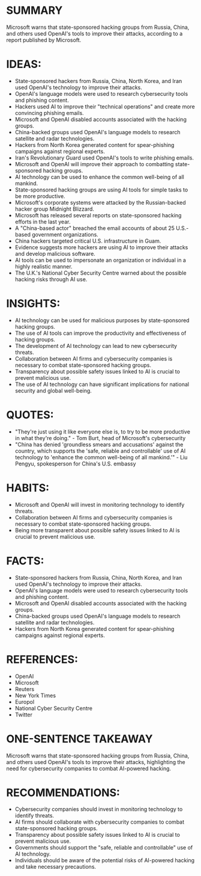 # SUMMARY
Microsoft warns that state-sponsored hacking groups from Russia, China, and others used OpenAI's tools to improve their attacks, according to a report published by Microsoft.

# IDEAS:
* State-sponsored hackers from Russia, China, North Korea, and Iran used OpenAI's technology to improve their attacks.
* OpenAI's language models were used to research cybersecurity tools and phishing content.
* Hackers used AI to improve their "technical operations" and create more convincing phishing emails.
* Microsoft and OpenAI disabled accounts associated with the hacking groups.
* China-backed groups used OpenAI's language models to research satellite and radar technologies.
* Hackers from North Korea generated content for spear-phishing campaigns against regional experts.
* Iran's Revolutionary Guard used OpenAI's tools to write phishing emails.
* Microsoft and OpenAI will improve their approach to combatting state-sponsored hacking groups.
* AI technology can be used to enhance the common well-being of all mankind.
* State-sponsored hacking groups are using AI tools for simple tasks to be more productive.
* Microsoft's corporate systems were attacked by the Russian-backed hacker group Midnight Blizzard.
* Microsoft has released several reports on state-sponsored hacking efforts in the last year.
* A "China-based actor" breached the email accounts of about 25 U.S.-based government organizations.
* China hackers targeted critical U.S. infrastructure in Guam.
* Evidence suggests more hackers are using AI to improve their attacks and develop malicious software.
* AI tools can be used to impersonate an organization or individual in a highly realistic manner.
* The U.K.'s National Cyber Security Centre warned about the possible hacking risks through AI use.

# INSIGHTS:
* AI technology can be used for malicious purposes by state-sponsored hacking groups.
* The use of AI tools can improve the productivity and effectiveness of hacking groups.
* The development of AI technology can lead to new cybersecurity threats.
* Collaboration between AI firms and cybersecurity companies is necessary to combat state-sponsored hacking groups.
* Transparency about possible safety issues linked to AI is crucial to prevent malicious use.
* The use of AI technology can have significant implications for national security and global well-being.

# QUOTES:
* "They're just using it like everyone else is, to try to be more productive in what they're doing." - Tom Burt, head of Microsoft's cybersecurity
* "China has denied 'groundless smears and accusations' against the country, which supports the 'safe, reliable and controllable' use of AI technology to 'enhance the common well-being of all mankind.'" - Liu Pengyu, spokesperson for China's U.S. embassy

# HABITS:
* Microsoft and OpenAI will invest in monitoring technology to identify threats.
* Collaboration between AI firms and cybersecurity companies is necessary to combat state-sponsored hacking groups.
* Being more transparent about possible safety issues linked to AI is crucial to prevent malicious use.

# FACTS:
* State-sponsored hackers from Russia, China, North Korea, and Iran used OpenAI's technology to improve their attacks.
* OpenAI's language models were used to research cybersecurity tools and phishing content.
* Microsoft and OpenAI disabled accounts associated with the hacking groups.
* China-backed groups used OpenAI's language models to research satellite and radar technologies.
* Hackers from North Korea generated content for spear-phishing campaigns against regional experts.

# REFERENCES:
* OpenAI
* Microsoft
* Reuters
* New York Times
* Europol
* National Cyber Security Centre
* Twitter

# ONE-SENTENCE TAKEAWAY
Microsoft warns that state-sponsored hacking groups from Russia, China, and others used OpenAI's tools to improve their attacks, highlighting the need for cybersecurity companies to combat AI-powered hacking.

# RECOMMENDATIONS:
* Cybersecurity companies should invest in monitoring technology to identify threats.
* AI firms should collaborate with cybersecurity companies to combat state-sponsored hacking groups.
* Transparency about possible safety issues linked to AI is crucial to prevent malicious use.
* Governments should support the "safe, reliable and controllable" use of AI technology.
* Individuals should be aware of the potential risks of AI-powered hacking and take necessary precautions.
